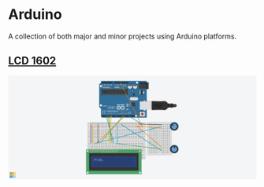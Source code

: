 # Arduino
 A collection of both major and minor projects using Arduino platforms.

## [LCD 1602](https://github.com/MFarabi619/Arduino/tree/main/LCD1602%20Display)
![Image of LCD 1602](https://github.com/MFarabi619/Arduino/blob/main/LCD1602%20Display/LCD%201602%20Display.png)
